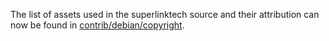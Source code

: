 The list of assets used in the superlinktech source and their attribution can now be found in [contrib/debian/copyright](../contrib/debian/copyright).
